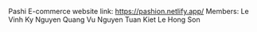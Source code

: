 Pashi E-commerce
website link: https://pashion.netlify.app/
Members:
Le Vinh Ky
Nguyen Quang Vu
Nguyen Tuan Kiet
Le Hong Son
